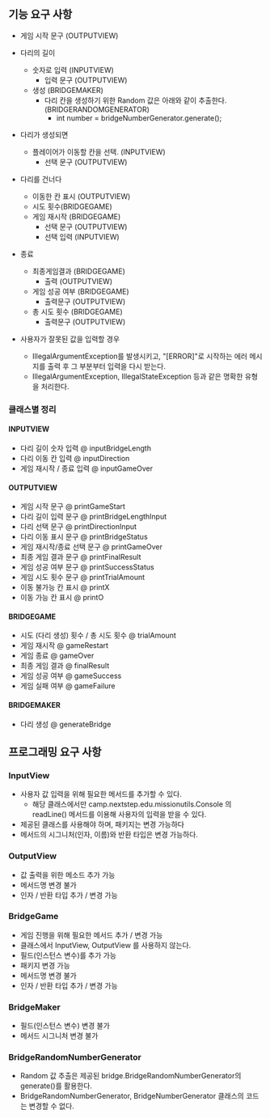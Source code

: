 ## 기능 요구 사항

- 게임 시작 문구 (OUTPUTVIEW)

- 다리의 길이
  - 숫자로 입력 (INPUTVIEW)
    - 입력 문구 (OUTPUTVIEW)
  - 생성 (BRIDGEMAKER)
    - 다리 칸을 생성하기 위한 Random 값은 아래와 같이 추출한다. (BRIDGERANDOMGENERATOR)
      - int number = bridgeNumberGenerator.generate();

- 다리가 생성되면 
  - 플레이어가 이동할 칸을 선택. (INPUTVIEW)
    - 선택 문구 (OUTPUTVIEW)

- 다리를 건너다
  - 이동한 칸 표시 (OUTPUTVIEW)
  - 시도 횟수(BRIDGEGAME)
  - 게임 재시작 (BRIDGEGAME)
    - 선택 문구 (OUTPUTVIEW)
    - 선택 입력 (INPUTVIEW)

- 종료
  - 최종게임결과 (BRIDGEGAME)
    - 출력 (OUTPUTVIEW)
  - 게임 성공 여부 (BRIDGEGAME)
    - 출력문구 (OUTPUTVIEW)
  - 총 시도 횟수 (BRIDGEGAME)
    - 출력문구 (OUTPUTVIEW)
    
- 사용자가 잘못된 값을 입력할 경우 
  - IllegalArgumentException를 발생시키고, "[ERROR]"로 시작하는 에러 메시지를 출력 후 그 부분부터 입력을 다시 받는다.
  - IllegalArgumentException, IllegalStateException 등과 같은 명확한 유형을 처리한다.

### 클래스별 정리
#### INPUTVIEW
- 다리 길이 숫자 입력 @ inputBridgeLength
- 다리 이동 칸 입력 @ inputDirection
- 게임 재시작 / 종료 입력 @ inputGameOver

#### OUTPUTVIEW
- 게임 시작 문구 @ printGameStart
- 다리 길이 입력 문구 @ printBridgeLengthInput
- 다리 선택 문구 @ printDirectionInput
- 다리 이동 표시 문구 @ printBridgeStatus
- 게임 재시작/종료 선택 문구 @ printGameOver
- 최종 게임 결과 문구 @ printFinalResult
- 게임 성공 여부 문구 @ printSuccessStatus
- 게임 시도 횟수 문구 @ printTrialAmount
- 이동 불가능 칸 표시 @ printX
- 이동 가능 칸 표시 @ printO

#### BRIDGEGAME
- 시도 (다리 생성) 횟수 / 총 시도 횟수 @ trialAmount
- 게임 재시작 @ gameRestart
- 게임 종료 @ gameOver
- 최종 게임 결과 @ finalResult
- 게임 성공 여부 @ gameSuccess
- 게임 실패 여부  @ gameFailure

#### BRIDGEMAKER
- 다리 생성 @ generateBridge


## 프로그래밍 요구 사항
### InputView 
- 사용자 값 입력을 위해 필요한 메서드를 추가할 수 있다.
  - 해당 클래스에서만 camp.nextstep.edu.missionutils.Console 의 readLine() 메서드를 이용해 사용자의 입력을 받을 수 있다.
- 제공된 클래스를 사용해야 하며, 패키지는 변경 가능하다
- 메서드의 시그니처(인자, 이름)와 반환 타입은 변경 가능하다.

### OutputView
- 값 출력을 위한 메소드 추가 가능
- 메서드명 변경 불가
- 인자 / 반환 타입 추가 / 변경 가능

### BridgeGame
- 게임 진행을 위해 필요한 메서드 추가 / 변경 가능
- 클래스에서 InputView, OutputView 를 사용하지 않는다.
- 필드(인스턴스 변수)를 추가 가능
- 패키지 변경 가능
- 메서드명 변경 불가
- 인자 / 반환 타입 추가 / 변경 가능

### BridgeMaker
- 필드(인스턴스 변수) 변경 불가
- 메서드 시그니처 변경 불가

### BridgeRandomNumberGenerator
- Random 값 추출은 제공된 bridge.BridgeRandomNumberGenerator의 generate()를 활용한다.
- BridgeRandomNumberGenerator, BridgeNumberGenerator 클래스의 코드는 변경할 수 없다.
